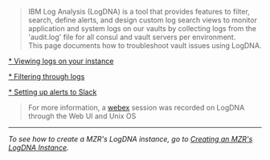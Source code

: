 > IBM Log Analysis (LogDNA) is a tool that provides features to filter, search, define alerts, and design custom log search views to monitor application and system logs on our vaults by collecting logs from the 'audit.log' file for all consul and vault servers per environment.<br>
> This page documents how to troubleshoot vault issues using LogDNA.<br>

[* Viewing logs on your instance](https://github.ibm.com/gensec/OperatorVault-Wiki/wiki/Viewing-the-Log-on-your-Instance)

[* Filtering through logs](https://github.ibm.com/gensec/OperatorVault-Wiki/wiki/Examples-of-search-cases)

[* Setting up alerts to Slack](https://github.ibm.com/gensec/OperatorVault-Wiki/wiki/Setting-Up-Alerts-to-Slack)


> For more information, a [webex](https://github.ibm.com/gensec/OperatorVault-Wiki/wiki/files/recordings/LogDNA_Session.mp4) session was recorded on LogDNA through the Web UI and Unix OS


***

_To see how to create a MZR's LogDNA instance, go to [Creating an MZR's LogDNA Instance]( https://github.ibm.com/gensec/OperatorVault-Wiki/wiki/Creating-an-MZR's-LogDNA-Instance)._